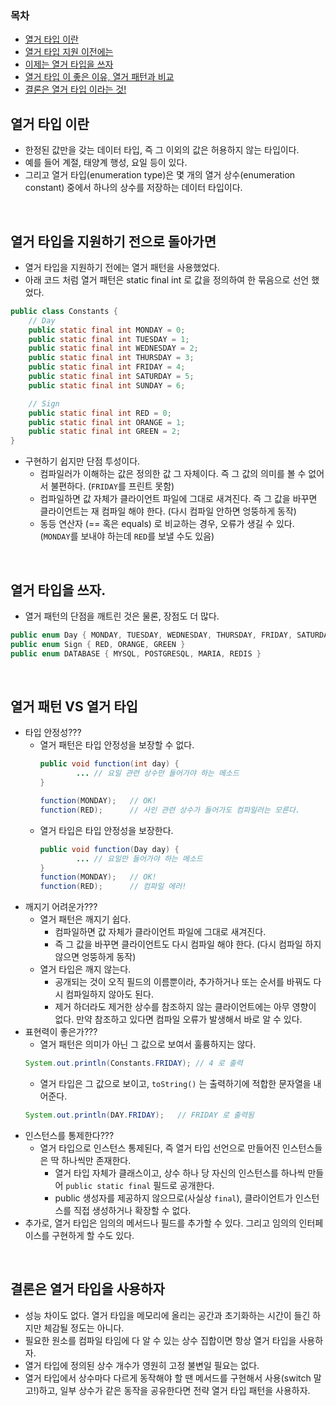 ### 목차
- [열거 타입 이란](#열거-타입-이란)
- [열거 타입 지원 이전에는](#열거-타입을-지원하기-전으로-돌아가면)
- [이제는 열거 타입을 쓰자](#열거-타입을-쓰자)
- [열거 타입 이 좋은 이유, 열거 패턴과 비교](#-열거-패턴-vs-열거-타입)
- [결론은 열거 타입 이라는 것!](#결론은-열거-타입을-사용하자)

## 열거 타입 이란
- 한정된 값만을 갖는 데이터 타입, 즉 그 이외의 값은 허용하지 않는 타입이다.
- 예를 들어 계절, 태양계 행성, 요일 등이 있다.
- 그리고 열거 타입(enumeration type)은 몇 개의 열거 상수(enumeration constant) 중에서 하나의 상수를 저장하는 데이터 타입이다.

<br>

## 열거 타입을 지원하기 전으로 돌아가면
- 열거 타입을 지원하기 전에는 열거 패턴을 사용했었다.
- 아래 코드 처럼 열거 패턴은 static final int 로 값을 정의하여 한 묶음으로 선언 했었다.
```java
public class Constants {
    // Day
    public static final int MONDAY = 0;
    public static final int TUESDAY = 1;
    public static final int WEDNESDAY = 2;
    public static final int THURSDAY = 3;
    public static final int FRIDAY = 4;
    public static final int SATURDAY = 5;
    public static final int SUNDAY = 6;

    // Sign
    public static final int RED = 0;
    public static final int ORANGE = 1;
    public static final int GREEN = 2;
}
```
- 구현하기 쉽지만 단점 투성이다.
  - 컴파일러가 이해하는 값은 정의한 값 그 자체이다. 즉 그 값의 의미를 볼 수 없어서 불편하다. (`FRIDAY`를 프린트 못함)
  - 컴파일하면 값 자체가 클라이언트 파일에 그대로 새겨진다. 즉 그 값을 바꾸면 클라이언트는 재 컴파일 해야 한다. (다시 컴파일 안하면 엉뚱하게 동작)
  - 동등 연산자 (== 혹은 equals) 로 비교하는 경우, 오류가 생길 수 있다. (`MONDAY`를 보내야 하는데 `RED`를 보낼 수도 있음)

<br>

## 열거 타입을 쓰자.
- 열거 패턴의 단점을 깨트린 것은 물론, 장점도 더 많다.
```java
public enum Day { MONDAY, TUESDAY, WEDNESDAY, THURSDAY, FRIDAY, SATURDAY, SUNDAY }
public enum Sign { RED, ORANGE, GREEN }
public enum DATABASE { MYSQL, POSTGRESQL, MARIA, REDIS }
```

<br>

## 열거 패턴 VS 열거 타입
- 타입 안정성???
  - 열거 패턴은 타입 안정성을 보장할 수 없다.
    ```java
    public void function(int day) {
            ... // 요일 관련 상수만 들어가야 하는 메소드
    }
    
    function(MONDAY);   // OK!
    function(RED);      // 사인 관련 상수가 들어가도 컴파일러는 모른다.
    ```
  - 열거 타입은 타입 안정성을 보장한다.
    ```java
    public void function(Day day) {
            ... // 요일만 들어가야 하는 메소드
    }
    function(MONDAY);   // OK!
    function(RED);      // 컴파일 에러!
    ```
- 깨지기 어려운가???
  - 열거 패턴은 깨지기 쉽다.
    - 컴파일하면 값 자체가 클라이언트 파일에 그대로 새겨진다.
    - 즉 그 값을 바꾸면 클라이언트도 다시 컴파일 해야 한다. (다시 컴파일 하지 않으면 엉뚱하게 동작)
  - 열거 타입은 깨지 않는다.
    - 공개되는 것이 오직 필드의 이름뿐이라, 추가하거나 또는 순서를 바꿔도 다시 컴파일하지 않아도 된다.
    - 제거 하더라도 제거한 상수를 참조하지 않는 클라이언트에는 아무 영향이 없다. 만약 참조하고 있다면 컴파일 오류가 발생해서 바로 알 수 있다.
- 표현력이 좋은가???
  - 열거 패턴은 의미가 아닌 그 값으로 보여서 훌륭하지는 않다.
  ```java
  System.out.println(Constants.FRIDAY); // 4 로 출력
  ```
  - 열거 타입은 그 값으로 보이고, `toString()` 는 출력하기에 적합한 문자열을 내어준다.
  ```java
  System.out.println(DAY.FRIDAY);   // FRIDAY 로 출력됨
  ``` 
- 인스턴스를 통제한다???
  - 열거 타입으로 인스턴스 통제된다, 즉 열거 타입 선언으로 만들어진 인스턴스들은 딱 하나씩만 존재한다.
    - 열거 타입 자체가 클래스이고, 상수 하나 당 자신의 인스턴스를 하나씩 만들어 `public static final` 필드로 공개한다.
    - public 생성자를 제공하지 않으므로(사실상 `final`), 클라이언트가 인스턴스를 직접 생성하거나 확장할 수 없다.
- 추가로, 열거 타입은 임의의 메서드나 필드를 추가할 수 있다. 그리고 임의의 인터페이스를 구현하게 할 수도 있다.

<br>

## 결론은 열거 타입을 사용하자
- 성능 차이도 없다. 열거 타입을 메모리에 올리는 공간과 초기화하는 시간이 들긴 하지만 체감될 정도는 아니다.
- 필요한 원소를 컴파일 타임에 다 알 수 있는 상수 집합이면 항상 열거 타입을 사용하자.
- 열거 타입에 정의된 상수 개수가 영원히 고정 불변일 필요는 없다.
- 열거 타입에서 상수마다 다르게 동작해야 할 땐 메서드를 구현해서 사용(switch 말고!)하고, 일부 상수가 같은 동작을 공유한다면 전략 열거 타입 패턴을 사용하자.